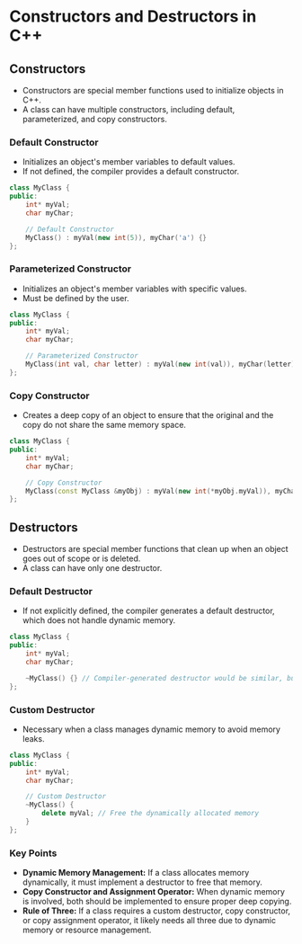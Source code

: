 # Constructors and Destructors in C++

## Constructors

- Constructors are special member functions used to initialize objects in C++.
- A class can have multiple constructors, including default, parameterized, and copy constructors.

### Default Constructor

- Initializes an object's member variables to default values.
- If not defined, the compiler provides a default constructor.

```cpp
class MyClass {
public:
    int* myVal;
    char myChar;

    // Default Constructor
    MyClass() : myVal(new int(5)), myChar('a') {}
};
```

### Parameterized Constructor

- Initializes an object's member variables with specific values.
- Must be defined by the user.

```cpp
class MyClass {
public:
    int* myVal;
    char myChar;

    // Parameterized Constructor
    MyClass(int val, char letter) : myVal(new int(val)), myChar(letter) {}
};
```

### Copy Constructor

- Creates a deep copy of an object to ensure that the original and the copy do not share the same memory space.

```cpp
class MyClass {
public:
    int* myVal;
    char myChar;

    // Copy Constructor
    MyClass(const MyClass &myObj) : myVal(new int(*myObj.myVal)), myChar(myObj.myChar) {}
};
```

## Destructors

- Destructors are special member functions that clean up when an object goes out of scope or is deleted.
- A class can have only one destructor.

### Default Destructor

- If not explicitly defined, the compiler generates a default destructor, which does not handle dynamic memory.

```cpp
class MyClass {
public:
    int* myVal;
    char myChar;

    ~MyClass() {} // Compiler-generated destructor would be similar, but it's important to define one when dynamic memory is used
};
```

### Custom Destructor

- Necessary when a class manages dynamic memory to avoid memory leaks.

```cpp
class MyClass {
public:
    int* myVal;
    char myChar;

    // Custom Destructor
    ~MyClass() {
        delete myVal; // Free the dynamically allocated memory
    }
};
```

### Key Points

- **Dynamic Memory Management:** If a class allocates memory dynamically, it must implement a destructor to free that memory.
- **Copy Constructor and Assignment Operator:** When dynamic memory is involved, both should be implemented to ensure proper deep copying.
- **Rule of Three:** If a class requires a custom destructor, copy constructor, or copy assignment operator, it likely needs all three due to dynamic memory or resource management.
